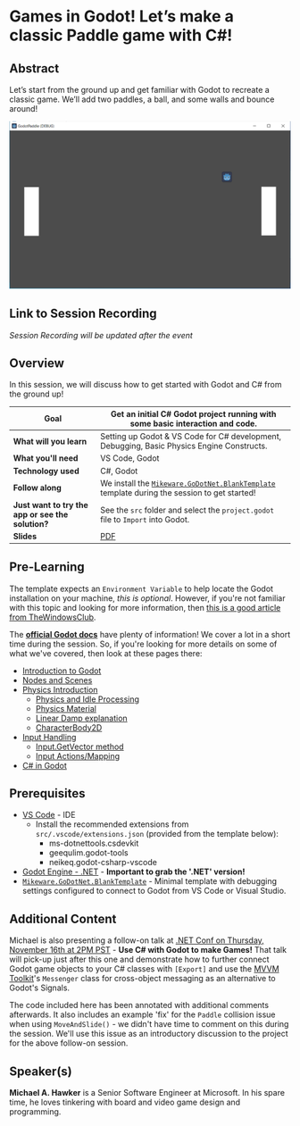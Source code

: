 # Games in Godot! Let’s make a classic Paddle game with C#!

## Abstract

Let’s start from the ground up and get familiar with Godot to recreate a classic game. We’ll add two paddles, a ball, and some walls and bounce around!

![GodotPaddle game showing two paddles and a ball](GodotPaddle.png)

## Link to Session Recording

*Session Recording will be updated after the event*

## Overview

In this session, we will discuss how to get started with Godot and C# from the ground up!

| **Goal**                 | Get an initial C# Godot project running with some basic interaction and code.              |
| -------------------------| ------------------------------------------------------------------------------------------ |
| **What will you learn**  | Setting up Godot & VS Code for C# development, Debugging, Basic Physics Engine Constructs. |
| **What you'll need**     | VS Code, Godot                                                                             |
| **Technology used**      | C#, Godot                                                                                  |
| **Follow along**         | We install the [`Mikeware.GoDotNet.BlankTemplate`](https://github.com/Mikeware/GoDotNet.BlankTemplate) template during the session to get started! |
| **Just want to try the app or see the solution?** | See the `src` folder and select the `project.godot` file to `Import` into Godot.  |
| **Slides**               | [PDF](slides.pdf)                                                                          |

## Pre-Learning

The template expects an `Environment Variable` to help locate the Godot installation on your machine, _this is optional_. However, if you're not familiar with this topic and looking for more information, then [this is a good article from TheWindowsClub](https://www.thewindowsclub.com/system-user-environment-variables-windows).

The [**official Godot docs**](https://docs.godotengine.org/en/stable/index.html) have plenty of information! We cover a lot in a short time during the session. So, if you're looking for more details on some of what we've covered, then look at these pages there:

- [Introduction to Godot](https://docs.godotengine.org/en/latest/getting_started/introduction/introduction_to_godot.html)
- [Nodes and Scenes](https://docs.godotengine.org/en/stable/getting_started/step_by_step/nodes_and_scenes.html)
- [Physics Introduction](https://docs.godotengine.org/en/stable/tutorials/physics/physics_introduction.html)
  - [Physics and Idle Processing](https://docs.godotengine.org/en/stable/tutorials/scripting/idle_and_physics_processing.html)
  - [Physics Material](https://docs.godotengine.org/en/stable/classes/class_physicsmaterial.html)
  - [Linear Damp explanation](https://docs.godotengine.org/en/latest/classes/class_projectsettings.html#class-projectsettings-property-physics-2d-default-linear-damp)
  - [CharacterBody2D](https://docs.godotengine.org/en/stable/tutorials/physics/using_character_body_2d.html)
- [Input Handling](https://docs.godotengine.org/en/stable/tutorials/inputs/index.html)
  - [Input.GetVector method](https://docs.godotengine.org/en/stable/classes/class_input.html#class-input-method-get-vector)
  - [Input Actions/Mapping](https://docs.godotengine.org/en/stable/getting_started/first_3d_game/02.player_input.html#creating-input-actions)
- [C# in Godot](https://docs.godotengine.org/en/stable/tutorials/scripting/c_sharp/index.html)

## Prerequisites

- [VS Code](https://code.visualstudio.com/Download) - IDE
    - Install the recommended extensions from `src/.vscode/extensions.json` (provided from the template below):
      - ms-dotnettools.csdevkit
      - geequlim.godot-tools
      - neikeq.godot-csharp-vscode
- [Godot Engine - .NET](https://godotengine.org/download) - **Important to grab the '.NET' version!**
- [`Mikeware.GoDotNet.BlankTemplate`](https://github.com/Mikeware/GoDotNet.BlankTemplate) - Minimal template with debugging settings configured to connect to Godot from VS Code or Visual Studio.

## Additional Content

Michael is also presenting a follow-on talk at [.NET Conf on Thursday, November 16th at 2PM PST](https://dotnetconf.com/agenda#:~:text=Use%20C%23%20with%20Godot%20to%20make%20Games!) - **Use C# with Godot to make Games!** That talk will pick-up just after this one and demonstrate how to further connect Godot game objects to your C# classes with `[Export]` and use the [MVVM Toolkit](https://aka.ms/toolkit/dotnet)'s `Messenger` class for cross-object messaging as an alternative to Godot's Signals.

The code included here has been annotated with additional comments afterwards. It also includes an example 'fix' for the `Paddle` collision issue when using `MoveAndSlide()` - we didn't have time to comment on this during the session. We'll use this issue as an introductory discussion to the project for the above follow-on session.

## Speaker(s)

**Michael A. Hawker** is a Senior Software Engineer at Microsoft. In his spare time, he loves tinkering with board and video game design and programming.
